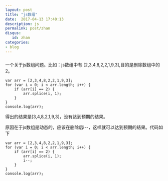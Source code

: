 ```yaml
---
layout: post
title: "js数组"
date:  2017-04-13 17:40:13
description: js
permalink: post/zhan
disqus:
   id: zhan
categories:
- blog
---
```


###
一个关于js数组问题。比如：js数组中有 [2,3,4,8,2,2,1,9,3],目的是删除数组中的2。
<pre><code>var arr = [2,3,4,8,2,2,1,9,3];
for (var i = 0; i < arr.length; i++) {
	if (arr[i] == 2) {
		arr.splice(i, 1);
	}
}
console.log(arr);
</code></pre>
得出的结果是[3,4,8,2,1,9,3]，没有达到预期的结果。

原因在于js数组是动态的，应该在删除后i--，这样就可以达到预期的结果。代码如下
<pre><code>var arr = [2,3,4,8,2,2,1,9,3];
for (var i = 0; i < arr.length; i++) {
	if (arr[i] == 2) {
		arr.splice(i, 1);
		i--;
	}
}
console.log(arr);
</code></pre>
